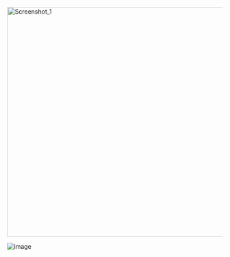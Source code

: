 <img width="538" alt="Screenshot_1" src="https://github.com/user-attachments/assets/e0200b99-cd36-4fdc-8da6-d252524f5d67" />

![image](https://github.com/user-attachments/assets/2801caf8-6cec-4644-ac41-62ac5eb0c4bd)
